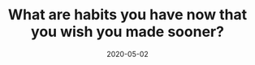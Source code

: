 ---
title: 'What are habits you have now that you wish you made sooner?'
date: '2020-05-02'
videoUrl: 'https://www.youtube.com/watch?v=7ZKjGlYAS5c'
---
